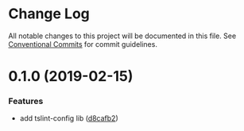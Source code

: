 # Change Log

All notable changes to this project will be documented in this file.
See [Conventional Commits](https://conventionalcommits.org) for commit guidelines.

# 0.1.0 (2019-02-15)


### Features

* add tslint-config lib ([d8cafb2](http://republicservicesrepository/design-core/commits/d8cafb2))
